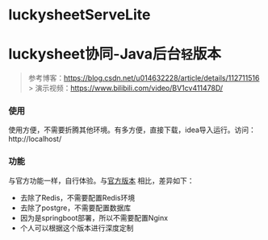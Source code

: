 # luckysheetServeLite
# luckysheet协同-Java后台` 轻 `版本

> 参考博客：https://blog.csdn.net/u014632228/article/details/112711516 > 演示视频：https://www.bilibili.com/video/BV1cv411478D/

### 使用
使用方便，不需要折腾其他环境。有多方便，直接下载，idea导入运行。访问：http://localhost/


### 功能
与官方功能一样，自行体验。与[官方版本](https://github.com/mengshukeji/LuckysheetServer) 相比，差异如下：
* 去除了Redis，不需要配置Redis环境
* 去除了postgre，不需要配置数据库
* 因为是springboot部署，所以不需要配置Nginx
* 个人可以根据这个版本进行深度定制

